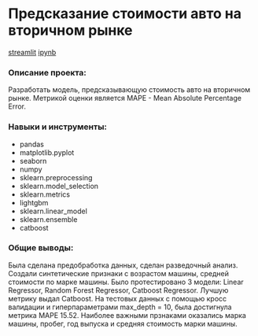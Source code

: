 # Предсказание стоимости авто на вторичном рынке

[streamlit](https://appappcarspy-wdcmw6gqhcokgtdqpsuytg.streamlit.app/) [ipynb](https://github.com/DariaLavrenuik/Portfolio/blob/main/used_cars_price_prediction/notebook_cars.ipynb)


### Описание проекта:
Разработать модель, предсказывающую стоимость авто на вторичном рынке. Метрикой оценки является MAPE - Mean Absolute Percentage Error.


### Навыки и инструменты:

- pandas
- matplotlib.pyplot
- seaborn
- numpy
- sklearn.preprocessing
- sklearn.model_selection
- sklearn.metrics
- lightgbm
- sklearn.linear_model
- sklearn.ensemble
- catboost



### Общие выводы:
Была сделана предобработка данных, сделан разведочный анализ. Создали синтетические признаки с возрастом машины, средней стоимости по марке машины.
Было протестировано 3 модели: Linear Regressor, Random Forest Regressor, Catboost Regressor. Лучшую метрику выдал Catboost.
На тестовых данных с помощью кросс валидации и гиперпараметрами max_depth = 10, была достигнула метрика MAPE 15.52.
Наиболее важными прзнаками оказались марка машины, пробег, год выпуска и средняя стоимость марки машины.
